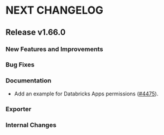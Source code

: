 # NEXT CHANGELOG

## Release v1.66.0

### New Features and Improvements

### Bug Fixes

### Documentation

 * Add an example for Databricks Apps permissions ([#4475](https://github.com/databricks/terraform-provider-databricks/pull/4475)).

### Exporter

### Internal Changes

